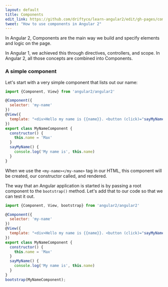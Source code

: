 ```yaml
---
layout: default
title: Components
edit_link: https://github.com/driftyco/learn-angular2/edit/gh-pages/components/index.md
tweet: "How to use components in Angular 2"
---
```


In Angular 2, Components are the main way we build and specify elements and logic on the page.

In Angular 1, we achieved this through directives, controllers, and scope. In Angular 2, all those concepts
are combined into Components.

### A simple component

Let's start with a very simple component that lists out our name:

```javascript
import {Component, View} from 'angular2/angular2'

@Component({
  selector: 'my-name'
})
@View({
  template: "<div>Hello my name is {{name}}. <button (click)="sayMyName()">Say my name</button></div>"
})
export class MyNameComponent {
  constructor() {
    this.name = 'Max'
  }
  sayMyName() {
    console.log('My name is', this.name)
  }
}
```

When we use the `<my-name></my-name>` tag in our HTML, this component will be created,
our constructor called, and rendered.

The way that an Angular application is started is by passing a root component to
the `bootstrap()` method. Let's add that to our code so that we can test it out.

```javascript
import {Component, View, bootstrap} from 'angular2/angular2'

@Component({
  selector: 'my-name'
})
@View({
  template: "<div>Hello my name is {{name}}. <button (click)="sayMyName()">Say my name</button></div>"
})
export class MyNameComponent {
  constructor() {
    this.name = 'Max'
  }
  sayMyName() {
    console.log('My name is', this.name)
  }
}
bootstrap(MyNameComponent);
```
